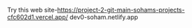Try this web site-https://project-2-git-main-sohams-projects-cfc602d1.vercel.app/
dev0-soham.netlify.app
